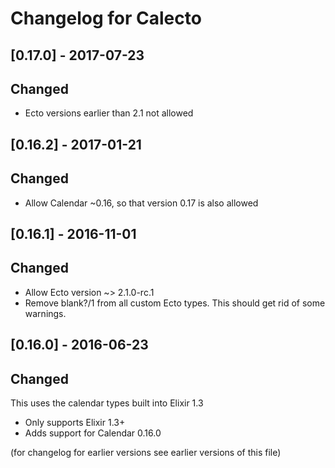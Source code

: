 # Changelog for Calecto

## [0.17.0] - 2017-07-23
## Changed

- Ecto versions earlier than 2.1 not allowed

## [0.16.2] - 2017-01-21

## Changed

- Allow Calendar ~0.16, so that version 0.17 is also allowed

## [0.16.1] - 2016-11-01

## Changed

- Allow Ecto version ~> 2.1.0-rc.1
- Remove blank?/1 from all custom Ecto types. This should get rid of some warnings.

## [0.16.0] - 2016-06-23

## Changed

This uses the calendar types built into Elixir 1.3

- Only supports Elixir 1.3+
- Adds support for Calendar 0.16.0

(for changelog for earlier versions see earlier versions of this file)
